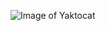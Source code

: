 ![Image of Yaktocat](https://octodex.github.com/images/yaktocat.png)                                                                                                                                                                                                  
